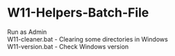 # W11-Helpers-Batch-File

Run as Admin  
W11-cleaner.bat - Clearing some directories in Windows  
W11-version.bat - Check Windows version  
